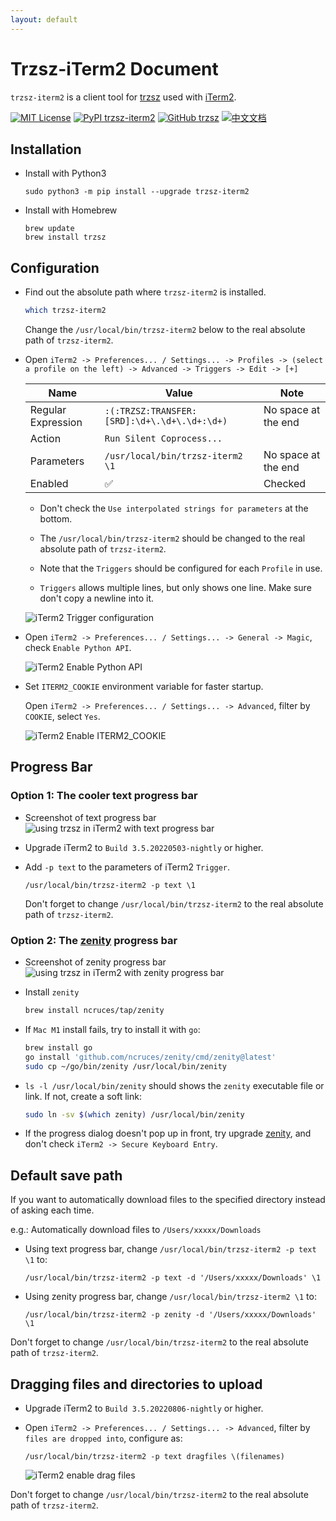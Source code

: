 ```yaml
---
layout: default
---
```


# Trzsz-iTerm2 Document

`trzsz-iterm2` is a client tool for [trzsz](https://trzsz.github.io/) used with [iTerm2](https://iterm2.com/).

[![MIT License](https://img.shields.io/badge/license-MIT-green.svg?style=flat)](https://choosealicense.com/licenses/mit/)
[![PyPI trzsz-iterm2](https://img.shields.io/pypi/v/trzsz-iterm2?style=flat)](https://pypi.python.org/pypi/trzsz-iterm2/)
[![GitHub trzsz](https://img.shields.io/badge/GitHub-https%3A%2F%2Fgithub.com%2Ftrzsz%2Ftrzsz-blue?style=flat)](https://github.com/trzsz/trzsz)
[![中文文档](https://img.shields.io/badge/%E4%B8%AD%E6%96%87%E6%96%87%E6%A1%A3-https%3A%2F%2Ftrzsz.github.io%2Fcn%2Fiterm2-blue?style=flat)](https://trzsz.github.io/cn/iterm2)

## Installation

- Install with Python3

  ```
  sudo python3 -m pip install --upgrade trzsz-iterm2
  ```

- Install with Homebrew
  ```
  brew update
  brew install trzsz
  ```

## Configuration

- Find out the absolute path where `trzsz-iterm2` is installed.

  ```sh
  which trzsz-iterm2
  ```

  Change the `/usr/local/bin/trzsz-iterm2` below to the real absolute path of `trzsz-iterm2`.

- Open `iTerm2 -> Preferences... / Settings... -> Profiles -> (select a profile on the left) -> Advanced -> Triggers -> Edit -> [+]`

  | Name               | Value                                        | Note                                                           |
  | ------------------ | -------------------------------------------- | -------------------------------------------------------------- |
  | Regular Expression | `:(:TRZSZ:TRANSFER:[SRD]:\d+\.\d+\.\d+:\d+)` | <!-- avoid triple click copy a newline --> No space at the end |
  | Action             | `Run Silent Coprocess...`                    |                                                                |
  | Parameters         | `/usr/local/bin/trzsz-iterm2 \1`             | <!-- avoid triple click copy a newline --> No space at the end |
  | Enabled            | ✅                                           | Checked                                                        |

  - Don't check the `Use interpolated strings for parameters` at the bottom.

  - The `/usr/local/bin/trzsz-iterm2` should be changed to the real absolute path of `trzsz-iterm2`.

  - Note that the `Triggers` should be configured for each `Profile` in use.

  - `Triggers` allows multiple lines, but only shows one line. Make sure don't copy a newline into it.

  ![iTerm2 Trigger configuration](https://trzsz.github.io/images/config.jpg)

- Open `iTerm2 -> Preferences... / Settings... -> General -> Magic`, check `Enable Python API`.

  ![iTerm2 Enable Python API](https://trzsz.github.io/images/PythonAPI.png)

- Set `ITERM2_COOKIE` environment variable for faster startup.

  Open `iTerm2 -> Preferences... / Settings... -> Advanced`, filter by `COOKIE`, select `Yes`.

  ![iTerm2 Enable ITERM2_COOKIE](https://trzsz.github.io/images/iterm2_cookie.png)

## Progress Bar

### Option 1: The cooler text progress bar

- Screenshot of text progress bar
  ![using trzsz in iTerm2 with text progress bar](https://trzsz.github.io/images/iterm2_text.gif)

- Upgrade iTerm2 to `Build 3.5.20220503-nightly` or higher.

- Add `-p text` to the parameters of iTerm2 `Trigger`.
  ```
  /usr/local/bin/trzsz-iterm2 -p text \1
  ```
  Don't forget to change `/usr/local/bin/trzsz-iterm2` to the real absolute path of `trzsz-iterm2`.

### Option 2: The [zenity](https://github.com/ncruces/zenity) progress bar

- Screenshot of zenity progress bar
  ![using trzsz in iTerm2 with zenity progress bar](https://trzsz.github.io/images/iterm2_zenity.gif)

- Install `zenity`

  ```sh
  brew install ncruces/tap/zenity
  ```

- If `Mac M1` install fails, try to install it with `go`:

  ```sh
  brew install go
  go install 'github.com/ncruces/zenity/cmd/zenity@latest'
  sudo cp ~/go/bin/zenity /usr/local/bin/zenity
  ```

- `ls -l /usr/local/bin/zenity` should shows the `zenity` executable file or link. If not, create a soft link:

  ```sh
  sudo ln -sv $(which zenity) /usr/local/bin/zenity
  ```

- If the progress dialog doesn't pop up in front, try upgrade [zenity](https://github.com/ncruces/zenity), and don't check `iTerm2 -> Secure Keyboard Entry`.

## Default save path

If you want to automatically download files to the specified directory instead of asking each time.

e.g.: Automatically download files to `/Users/xxxxx/Downloads`

- Using text progress bar, change `/usr/local/bin/trzsz-iterm2 -p text \1` to:

  ```
  /usr/local/bin/trzsz-iterm2 -p text -d '/Users/xxxxx/Downloads' \1
  ```

- Using zenity progress bar, change `/usr/local/bin/trzsz-iterm2 \1` to:
  ```
  /usr/local/bin/trzsz-iterm2 -p zenity -d '/Users/xxxxx/Downloads' \1
  ```

Don't forget to change `/usr/local/bin/trzsz-iterm2` to the real absolute path of `trzsz-iterm2`.

## Dragging files and directories to upload

- Upgrade iTerm2 to `Build 3.5.20220806-nightly` or higher.

- Open `iTerm2 -> Preferences... / Settings... -> Advanced`, filter by `files are dropped into`, configure as:

  ```
  /usr/local/bin/trzsz-iterm2 -p text dragfiles \(filenames)
  ```

  ![iTerm2 enable drag files](https://trzsz.github.io/images/drag_config.png)

Don't forget to change `/usr/local/bin/trzsz-iterm2` to the real absolute path of `trzsz-iterm2`.
